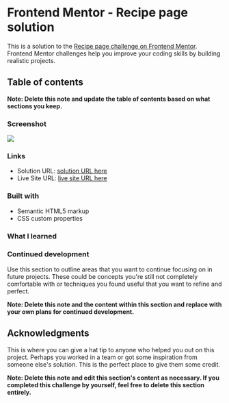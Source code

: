 # Frontend Mentor - Recipe page solution

This is a solution to the [Recipe page challenge on Frontend Mentor](https://www.frontendmentor.io/challenges/recipe-page-KiTsR8QQKm). Frontend Mentor challenges help you improve your coding skills by building realistic projects. 

## Table of contents

**Note: Delete this note and update the table of contents based on what sections you keep.**

### Screenshot

![](./screenshot.jpg)


### Links

- Solution URL: [solution URL here](https://github.com/omarattia2/Recipe-page)
- Live Site URL: [live site URL here](https://recipe-page-red-iota.vercel.app/)


### Built with

- Semantic HTML5 markup
- CSS custom properties

### What I learned


### Continued development

Use this section to outline areas that you want to continue focusing on in future projects. These could be concepts you're still not completely comfortable with or techniques you found useful that you want to refine and perfect.

**Note: Delete this note and the content within this section and replace with your own plans for continued development.**

## Acknowledgments

This is where you can give a hat tip to anyone who helped you out on this project. Perhaps you worked in a team or got some inspiration from someone else's solution. This is the perfect place to give them some credit.

**Note: Delete this note and edit this section's content as necessary. If you completed this challenge by yourself, feel free to delete this section entirely.**
